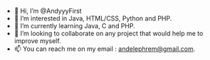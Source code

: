 - 👋 Hi, I’m @AndyyyFirst
- 👀 I’m interested in Java, HTML/CSS, Python and PHP.
- 🌱 I’m currently learning Java, C and PHP.
- 💞️ I’m looking to collaborate on any project that would help me to improve myself.
- 📫 You can reach me on my email : andelephrem@gmail.com.

<!---
AndyyyFirst/AndyyyFirst is a ✨ special ✨ repository because its `Profile.md` (this file) appears on your GitHub profile.
You can click the Preview link to take a look at your changes.
--->
